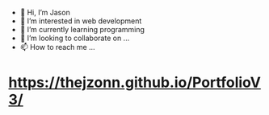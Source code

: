 - 👋 Hi, I’m Jason
- 👀 I’m interested in web development
- 🌱 I’m currently learning programming
- 💞️ I’m looking to collaborate on ...
- 📫 How to reach me ...

# https://thejzonn.github.io/PortfolioV3/
<!---
theJzonn/theJzonn is a ✨ special ✨ repository because its `README.md` (this file) appears on your GitHub profile.
You can click the Preview link to take a look at your changes.
--->
